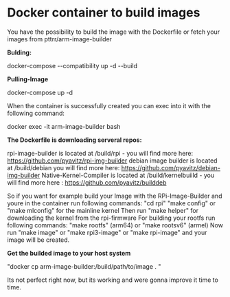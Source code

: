 # Docker container to build images

You have the possibility to build the image with the Dockerfile or fetch your images from pttrr/arm-image-builder

**Bulding:**

docker-compose --compatibility up -d --build

**Pulling-Image**

docker-compose up -d

When the container is successfully created you can exec into it with the following command:

docker exec -it arm-image-builder bash

**The Dockerfile is downloading serveral repos:**

rpi-image-builder is located at /build/rpi - you will find more here: https://github.com/pyavitz/rpi-img-builder
debian image builder is located at /build/debian you will find more here: https://github.com/pyavitz/debian-img-builder
Native-Kernel-Compiler is located at /build/kernelbuiild - you will find more here : https://github.com/pyavitz/builddeb

So if you want for example build your Image with the RPi-Image-Builder and youre in the container run following commands:
"cd rpi"
"make config" or "make mlconfig" for the mainline kernel
Then run "make helper" for downloading the kernel from the rpi-firmware
For building your rootfs run following commands: "make rootfs" (arm64) or "make rootsv6" (armel)
Now run "make image" or "make rpi3-image" or "make rpi-image" and your image will be created.

**Get the builded image to your host system**

"docker cp arm-image-builder:/build/path/to/image . "

Its not perfect right now, but its working and were gonna improve it time to time.
